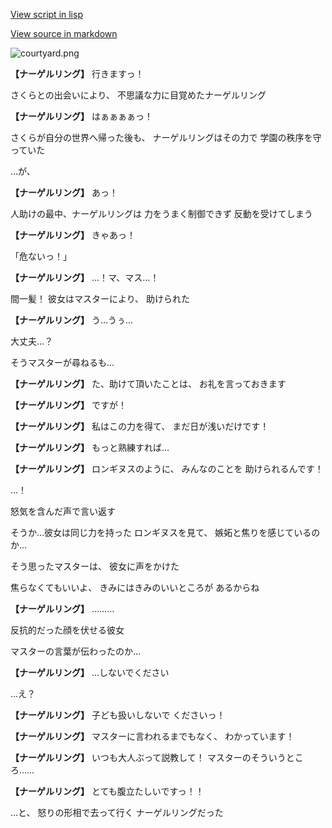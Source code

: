 [View script in lisp](../scripts/10066201.txt)

[View source in markdown](10066201.md)

![courtyard.png](../images/backgrounds/courtyard.png)

**【ナーゲルリング】**
行きますっ！

さくらとの出会いにより、
不思議な力に目覚めたナーゲルリング

**【ナーゲルリング】**
はぁぁぁぁっ！

さくらが自分の世界へ帰った後も、
ナーゲルリングはその力で
学園の秩序を守っていた

…が、

**【ナーゲルリング】**
あっ！

人助けの最中、ナーゲルリングは
力をうまく制御できず
反動を受けてしまう

**【ナーゲルリング】**
きゃあっ！

「危ないっ！」

**【ナーゲルリング】**
…！マ、マス…！

間一髪！
彼女はマスターにより、
助けられた

**【ナーゲルリング】**
う…うぅ…

大丈夫…？

そうマスターが尋ねるも…

**【ナーゲルリング】**
た、助けて頂いたことは、
お礼を言っておきます

**【ナーゲルリング】**
ですが！

**【ナーゲルリング】**
私はこの力を得て、
まだ日が浅いだけです！

**【ナーゲルリング】**
もっと熟練すれば…

**【ナーゲルリング】**
ロンギヌスのように、
みんなのことを
助けられるんです！

…！

怒気を含んだ声で言い返す

そうか…彼女は同じ力を持った
ロンギヌスを見て、
嫉妬と焦りを感じているのか…

そう思ったマスターは、
彼女に声をかけた

焦らなくてもいいよ、
きみにはきみのいいところが
あるからね

**【ナーゲルリング】**
………

反抗的だった顔を伏せる彼女

マスターの言葉が伝わったのか…

**【ナーゲルリング】**
…しないでください

…え？

**【ナーゲルリング】**
子ども扱いしないで
くださいっ！

**【ナーゲルリング】**
マスターに言われるまでもなく、
わかっています！

**【ナーゲルリング】**
いつも大人ぶって説教して！
マスターのそういうところ……

**【ナーゲルリング】**
とても腹立たしいですっ！！

…と、
怒りの形相で去って行く
ナーゲルリングだった
